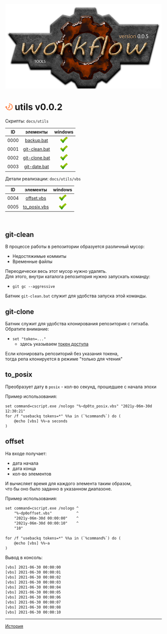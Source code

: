 [![logo](../logo.png)](../home.md "for developers") 

[P]: ../icons/progress.png  "в процессе..."
[S]: ../icons/success.png   "ошибок не обнаружено"
[F]: ../icons/failed.png    "была выявлена ошибка"
[D]: ../icons/danger.png    "дефекты, недоработки, некритичные баги"
[E]: ../icons/empty.png     "нет данных"
[B]: ../icons/bug.png       "обнаружен баг"
[N]: ../icons/na.png        "функциональность не доступна"

<a name="main"></a>
[![P]][M] utils v0.0.2
======================

Скрипты: `docs/utils`  

| **ID** |         элементы         |   windows  |  
|:------:|:------------------------:|:----------:|  
|  0000  | [backup.bat][00]         | [![S]][00] |  
|  0001  | [git-clean.bat][01]      | [![S]][01] |  
|  0002  | [git-clone.bat][02]      | [![S]][02] |  
|  0003  | [git-date.bat][03]       | [![S]][03] |  

Детали реализации: `docs/utils/vbs`  

| **ID** |      элементы      |   windows  |  
|:------:|:------------------:|:----------:|  
|  0004  | [offset.vbs][04]   | [![S]][04] |  
|  0005  | [to_posix.vbs][05] | [![S]][05] |  

<br/>

[M]: #main  "утилиты обслуживания репозитория"

[00]: docs/backup.md     "для бэкапов"
[01]: #git-clean         "очистка репозитория от мусора"
[02]: #git-clone         "пример-иллюстрация команды клонирования репозитория"
[03]: docs/git-date.md   "батник умеет изменять даты коммитов"
[04]: #offset            "определяет список дат"
[05]: #to_posix          "преобразует дату в posix (кол-во секунд с начала эпохи)"


git-clean
---------
В процессе работы в репозитории образуется различный мусор:  
  - Недостяжимые коммиты  
  - Временные файлы  

Переодически весь этот мусор нужно удалять.  
Для этого, внутри каталога репозитория нужно запускать команду:  
  - `git gc --aggressive`  

Батник `git-clean.bat` служит для удобства запуска этой команды.  

git-clone
---------
Батник служит для удобства клонирования репозитория с гитхаба.  
Обратите внимание:  
  - `set "token=..."`  
    - здесь указываем [токен доступа][TOKEN]  

Если клонировать репозиторий без указания токена,  
тогда репа клонируется в режиме "только для чтения"  

to_posix
--------
Преобразует дату в `posix` - кол-во секунд, прошедшее с начала эпохи  

Пример использования:  

```
set command=cscript.exe /nologo "%~dp0to_posix.vbs" "2021y-06m-30d 12:30:21"
for /f "usebackq tokens=*" %%a in (`%command%`) do (
    @echo [vbs] %%~a seconds
)
```

offset
------
На входе получает:  
  - дата начала  
  - дата конца  
  - кол-во элементов

И вычисляет время для каждого элемента таким образом,  
что бы оно было заданно в указанном диапазоне.  

Пример использования:  

```
set command=cscript.exe /nologo ^
    "%~dp0offset.vbs"           ^
    "2021y-06m-30d 00:00:00"    ^
    "2021y-06m-30d 00:00:10"    ^
    "10"

for /f "usebackq tokens=*" %%a in (`%command%`) do (
    @echo [vbs] %%~a
)
```

Вывод в консоль:  

```
[vbs] 2021-06-30 00:00:00
[vbs] 2021-06-30 00:00:01
[vbs] 2021-06-30 00:00:02
[vbs] 2021-06-30 00:00:03
[vbs] 2021-06-30 00:00:04
[vbs] 2021-06-30 00:00:05
[vbs] 2021-06-30 00:00:06
[vbs] 2021-06-30 00:00:07
[vbs] 2021-06-30 00:00:08
[vbs] 2021-06-30 00:00:10
```
------------------------------------------------------------------

[TOKEN]: https://docs.github.com/en/github/authenticating-to-github/keeping-your-account-and-data-secure/creating-a-personal-access-token

[История](../history.md)  
